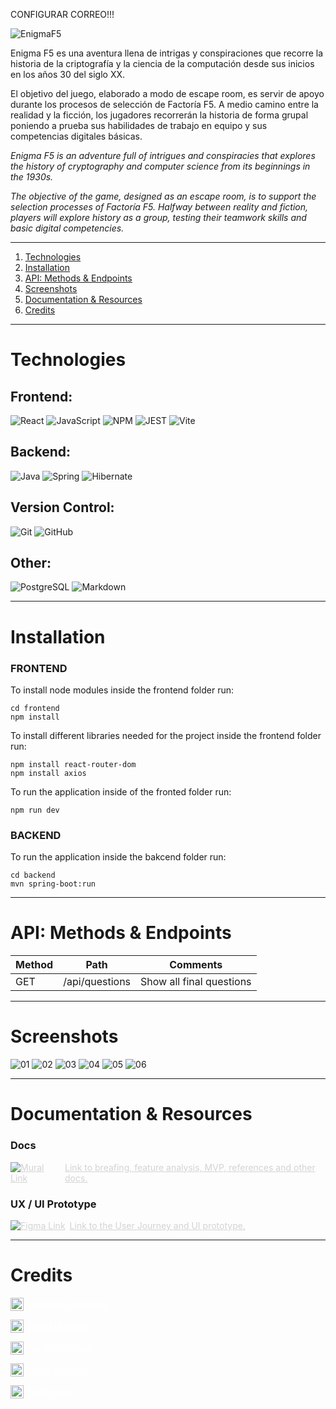 CONFIGURAR CORREO!!!


![EnigmaF5](/frontend/public/logoEnigma-small.png)

Enigma F5 es una aventura llena de intrigas y conspiraciones que recorre la historia de la criptografía y la ciencia de la computación desde sus inicios en los años 30 del siglo XX.

El objetivo del juego, elaborado a modo de escape room, es servir de apoyo durante los procesos de selección de Factoría F5. A medio camino entre la realidad y la ficción, los jugadores recorrerán la historia de forma grupal poniendo a prueba sus habilidades de trabajo en equipo y sus competencias digitales básicas.


*Enigma F5 is an adventure full of intrigues and conspiracies that explores the history of cryptography and computer science from its beginnings in the 1930s.*

*The objective of the game, designed as an escape room, is to support the selection processes of Factoría F5. Halfway between reality and fiction, players will explore history as a group, testing their teamwork skills and basic digital competencies.*

---

1. [Technologies](#Technologiess)
2. [Installation](#Installation)
3. [API: Methods & Endpoints](#Api)
4. [Screenshots](#Screenshots)
5. [Documentation & Resources](#Resources)
6. [Credits](#Credits)

---

# Technologies
## Frontend:
![React](https://img.shields.io/badge/React-20232A?style=for-the-badge&logo=react&logoColor=61DAFB)
![JavaScript](https://img.shields.io/badge/JavaScript-323330?style=for-the-badge&logo=javascript&logoColor=F7DF1E)
![NPM](https://img.shields.io/badge/npm-CB3837?style=for-the-badge&logo=npm&logoColor=white)
![JEST](https://img.shields.io/badge/Jest-C21325?style=for-the-badge&logo=jest&logoColor=white)
![Vite ](https://img.shields.io/badge/Vite-B73BFE?style=for-the-badge&logo=vite&logoColor=FFD62E)

## Backend:
![Java](https://img.shields.io/badge/java-%23ED8B00.svg?style=for-the-badge&logo=openjdk&logoColor=white)
![Spring](https://img.shields.io/badge/Spring-6DB33F?style=for-the-badge&logo=spring&logoColor=white)
![Hibernate](https://img.shields.io/badge/Hibernate-59666C?style=for-the-badge&logo=Hibernate&logoColor=white)

## Version Control:
![Git](https://img.shields.io/badge/git-%23F05033.svg?style=for-the-badge&logo=git&logoColor=white) ![GitHub](https://img.shields.io/badge/GitHub-100000?style=for-the-badge&logo=github&logoColor=white)

## Other:
![PostgreSQL](    https://img.shields.io/badge/PostgreSQL-316192?style=for-the-badge&logo=postgresql&logoColor=white)
![Markdown](https://img.shields.io/badge/markdown-%23000000.svg?style=for-the-badge&logo=markdown&logoColor=white)


---

# Installation
### FRONTEND
To install node modules inside the frontend folder run:

```
cd frontend
npm install 
```

To install different libraries needed for the project inside the frontend folder run:
```
npm install react-router-dom
npm install axios
```
To run the application inside of the fronted folder run:
```
npm run dev
```
### BACKEND
To run the application inside the bakcend folder run:
```
cd backend 
mvn spring-boot:run
```

---

# API: Methods & Endpoints

| Method | Path                    | Comments |
|--------|-----------------|----------|
|   GET  | /api/questions      | Show all final questions   |


---

# Screenshots

![01](/frontend/public/00-INTRO.png)
![02](/frontend/public/02-PRESENTACION.png)
![03](/frontend/public/03-PRUEBA1.png)
![04](/frontend/public/05-PRUEBA-2.png)
![05](/frontend/public/04-PANTALLA-ERROR.png)
![06](/frontend/public/07-CONSOLA.png)

---

# Documentation & Resources

### Docs
 <p>
    <a href ="https://app.mural.co/t/appio3426/m/appio3426/1712045939982/d6a1cbf763eda76e389d3465f12d598977a68c87?sender=u4d17ff63ec1d3f769d9d4687" style="color: lightgrey; display:flex; align-items:center; gap:7px;">
        <img src="frontend/public/mural.png" alt="Mural Link" style="max-width: 86px;">
        Link to breafing, feature analysis, MVP, references and other docs.
    </a>
</p>


### UX / UI Prototype

 <p>
    <a href ="https://www.figma.com/file/NNDzqK9jusTwBjCZXvEGvx/EnigmaF5?type=design&node-id=74%3A2&mode=design&t=Qy5pju8DfhOX7aqY-1" style="color: lightgrey; display:flex; align-items:center; gap:7px;">
        <img src="https://img.shields.io/badge/Figma-F24E1E?style=for-the-badge&logo=figma&logoColor=white" alt="Figma Link" style="max-width: 100%;">
Link to the User Journey and UI prototype.
    </a>
</p>



---
# Credits
<p>
    <a href ="https://github.com/JohnnyBC2022" style="color: white; display:flex; align-items:center; gap:7px;">
        <img src="image.png" width="21" height="21" alt="Github" style="max-width: 100%;"> Jonhatan Baragaño
    </a>
</p>
<p>
    <a href ="https://github.com/David-MarCle"  style="color: white; display:flex; align-items:center; gap:7px;">
        <img src="image.png" width="21" height="21" alt="Github" style="max-width: 100%;"> David Martínez
    </a>
</p>
<p>
    <a href ="https://github.com/San-QP"  style="color: white; display:flex; align-items:center; gap:7px;">
        <img src="image.png" width="21" height="21" alt="Github" style="max-width: 100%;"> Sandra Rebollar
    </a>
</p>
<p>
    <a href ="https://github.com/osaga-fu"  style="color: white; display:flex; align-items:center; gap:7px;">
        <img src="image.png" width="21" height="21" alt="Github" style="max-width: 100%;"> Olaya Sánchez
    </a>
</p>
<p>
    <a href ="https://github.com/Emilly3008"  style="color: white; display:flex; align-items:center; gap:7px;">
        <img src="image.png" width="21" height="21" alt="Github" style="max-width: 100%;"> Emily Sena
    </a>
</p>

